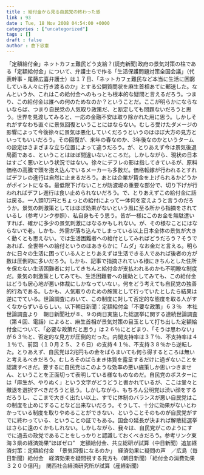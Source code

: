 ```yaml
---
title : 給付金から見る自民党の終わった感
link : 93
date : Tue, 18 Nov 2008 04:54:00 +0000
categories : ["uncategorized"]
tags : []
draft : false
author : 倉下忠憲
---
```


「定額給付金」ネットカフェ難民どう支給？(読売新聞)政府の景気対策の柱である「定額給付金」について、弁護士らで作る「生活保護問題対策全国会議」（代表幹事・尾藤広喜弁護士）は１７日、「ネットカフェ難民など本当に生活に困窮している人々に行き渡るのか」とする公開質問状を麻生首相あてに郵送した。なんというか、これはこの給付金へのもっとも根本的な疑問と言えるだろう。つまり、この給付金は誰への何のためなのか？ということだ。ここが明らかにならないならば、つまり自民党の人気取り政策だ、と断定しても問題ないだろうと思う。世界を見渡してみると、一応の金融不安は取り除かれた用に思う。しかしそれがすなわち直ぐに景気回復ということにはならない。むしろ受けたダメージの影響によって今後徐々に景気は悪化していくだろうというのはほぼ大方の見方といってもいいだろう。その回復が、来年の春なのか、3年後なのかというタームの設定はさまざまな立ち位置によって違うだろう。が、とりあえず今は景気後退局面である、ということはほぼ間違いないところだ。しかしながら、現状の日本はすごく悪いという状況ではない。徐々にデフレの影は指してきているが、原料価格の高騰で頭を抱え込んでいるメーカーも多数だ。価格転嫁が行われるとすればデフレの進行は自然に止まるだろう。あとは企業が賃金を上げられるかどうかがポイントになる。最低限下げないことが防波堤の重要な部分で、切り下げが行われればデフレ進行は食い止められないだろう。で、とりあえずこの給付金に話は戻る。一人頭1万円とちょっとの給付によって一体何を変えようと言うのだろうか。景気の刺激策としてはほぼ効果がないという風に至る所から指摘をされているし（参考リンク参照）、私自身もそう思う。皆が一様にこのお金を無駄遣いすれば、確かに多少の景気刺激にはなるかもしれない。が、その様なことにはならないで老。しかも、外需が落ち込んでしまっている以上日本全体の景気が大きく動くとも思えない。では生活困難者への給付としてみればどうだろう？そうであれば、全世帯への給付というのはあきらかに「ムダ」なお金だと言える。明らかに日々の生活に困っている人ととりあえずは生活できる人であれば後者の方が数は圧倒的に多いだろう。しかも、記事で指摘されている様にきちんとした住所を保たない生活困難者に対してきちんと給付金が支払われるのかも不明瞭な制度だ。景気の刺激策としてみても、生活困難者への援助としてみても、この給付金はどうも居心地が悪い体裁にしかなっていない。何をどう考えても自民党の独善的行為である。しかも、人気取りのための施策として行っていたとしたら結果は逆にでている。世論調査において、この制度に対して否定的な態度を取る人がすくなからずいるらしい。以下朝日新聞：定額給付金「不要な政策」６３％　本社世論調査より　朝日新聞社が８、９の両日実施した総選挙に関する連続世論調査（第４回、電話）によると、麻生首相が景気対策の目玉として打ち出した定額給付金について、「必要な政策だと思う」は２６％にとどまり、「そうは思わない」が６３％と、否定的な見方が圧倒的だった。内閣支持率は３７％、不支持率は４１％で、前回（１０月２５、２６日）の支持４１％、不支持３８％から逆転した。とりあえず、自民党は2兆円もの金をばらまいても何ら得するところは無いと考えるべきだろう。むしろそのばらまき体質を露呈するだけに過ぎないことを認識すべきだ。要するに自民党はこのような効率の悪い施策しか思いつきません、ということを正面切って表明している様なものなのだ。自民党のポスターには「麻生が、やりぬく」という文字がどうどうと書かれているが、ここは堂々と撤退を選択すべきだろうと思う。しかしながら、もちろん公明党は渋い顔をするだろうし、ここまで大きく出たい以上、すでに体制のバランスが悪い自民党はこの制度を止めにすることなど出来ないだろう。そうして、十分に効果がないとわかっている制度を取りやめることができない、ということそのものが自民党がすでに終わっている、ということの証でもある。国会の延長が決まれば解散総選挙はさらに遠のくかもしれない。しかしながら、我々は、自民党がこのようにすでに過去の政党であることをしっかりと認識しておくべきだろう。参考リンク東海３県の経済効果“ほぼゼロ”　定額給付金、共立総研が試算（中日新聞）追加経済対策：定額給付金　「景気回復になるのか」　経済効果に疑問の声　／広島（毎日新聞）給付金　経済効果を疑問視する見方も（朝日新聞）「給付金の消費効果３２００億円」　関西社会経済研究所が試算（産経新聞）

